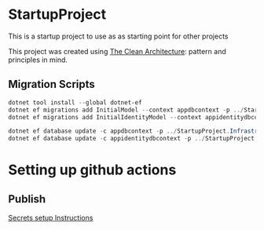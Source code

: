 # StartupProject
This is a startup project to use as as starting point for other projects

This project was created using [The Clean Architecture](https://blog.cleancoder.com/uncle-bob/2012/08/13/the-clean-architecture.html): pattern and principles in mind. 

## Migration Scripts
```powershell
dotnet tool install --global dotnet-ef
dotnet ef migrations add InitialModel --context appdbcontext -p ../StartupProject.Infrastructure/StartupProject.Infrastructure.csproj -s StartupProject.Web.csproj -o Data/Migrations
dotnet ef migrations add InitialIdentityModel --context appidentitydbcontext -p ../StartupProject.Infrastructure/StartupProject.Infrastructure.csproj -s StartupProject.Web.csproj -o Identity/Migrations
```

```powershell
dotnet ef database update -c appdbcontext -p ../StartupProject.Infrastructure/StartupProject.Infrastructure.csproj -s StartupProject.Web.csproj
dotnet ef database update -c appidentitydbcontext -p ../StartupProject.Infrastructure/StartupProject.Infrastructure.csproj -s StartupProject.Web.csproj
```
# Setting up github actions

## Publish
[Secrets setup Instructions](https://docs.microsoft.com/en-us/azure/app-service/deploy-github-actions)

